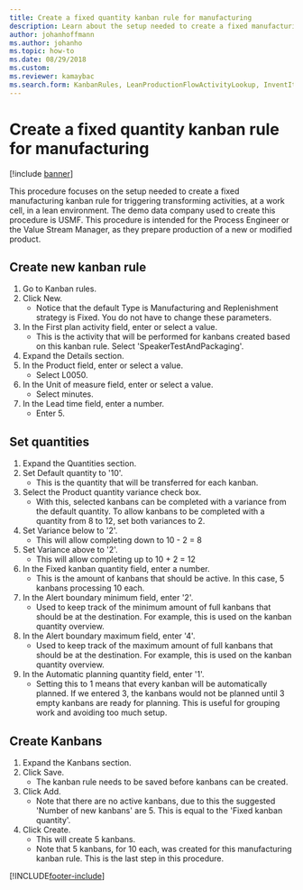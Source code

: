 ```yaml
--- 
title: Create a fixed quantity kanban rule for manufacturing
description: Learn about the setup needed to create a fixed manufacturing kanban rule for triggering transforming activities, at a work cell, in a lean environment.
author: johanhoffmann
ms.author: johanho
ms.topic: how-to
ms.date: 08/29/2018
ms.custom:
ms.reviewer: kamaybac   
ms.search.form: KanbanRules, LeanProductionFlowActivityLookup, InventItemIdLookupSimple, UnitOfMeasureLookup, KanbanCreate 
---
```


# Create a fixed quantity kanban rule for manufacturing

[!include [banner](../../includes/banner.md)]

This procedure focuses on the setup needed to create a fixed manufacturing kanban rule for triggering transforming activities, at a work cell, in a lean environment. The demo data company used to create this procedure is USMF. This procedure is intended for the Process Engineer or the Value Stream Manager, as they prepare production of a new or modified product.


## Create new kanban rule
1. Go to Kanban rules.
2. Click New.
    * Notice that the default Type is Manufacturing and Replenishment strategy is Fixed. You do not have to change these parameters.  
3. In the First plan activity field, enter or select a value.
    * This is the activity that will be performed for kanbans created based on this kanban rule.  Select 'SpeakerTestAndPackaging'.  
4. Expand the Details section.
5. In the Product field, enter or select a value.
    * Select L0050.  
6. In the Unit of measure field, enter or select a value.
    * Select minutes.  
7. In the Lead time field, enter a number.
    * Enter 5.  

## Set quantities
1. Expand the Quantities section.
2. Set Default quantity to '10'.
    * This is the quantity that will be transferred for each kanban.  
3. Select the Product quantity variance check box.
    * With this, selected kanbans can be completed with a variance from the default quantity.  To allow kanbans to be completed with a quantity from 8 to 12, set both variances to 2.  
4. Set Variance below to '2'.
    * This will allow completing down to 10 - 2 = 8  
5. Set Variance above to '2'.
    * This will allow completing up to 10 + 2 = 12  
6. In the Fixed kanban quantity field, enter a number.
    * This is the amount of kanbans that should be active. In this case, 5 kanbans processing 10 each.  
7. In the Alert boundary minimum field, enter '2'.
    * Used to keep track of the minimum amount of full kanbans that should be at the destination. For example, this is used on the kanban quantity overview.  
8. In the Alert boundary maximum field, enter '4'.
    * Used to keep track of the maximum amount of full kanbans that should be at the destination. For example, this is used on the kanban quantity overview.  
9. In the Automatic planning quantity field, enter '1'.
    * Setting this to 1 means that every kanban will be automatically planned.   If we entered 3, the kanbans would not be planned until 3 empty kanbans are ready for planning. This is useful for grouping work and avoiding too much setup.  

## Create Kanbans
1. Expand the Kanbans section.
2. Click Save.
    * The kanban rule needs to be saved before kanbans can be created.  
3. Click Add.
    * Note that there are no active kanbans, due to this the suggested 'Number of new kanbans' are 5. This is equal to the 'Fixed kanban quantity'.  
4. Click Create.
    * This will create 5 kanbans.  
    * Note that 5 kanbans, for 10 each, was created for this manufacturing kanban rule. This is the last step in this procedure.  



[!INCLUDE[footer-include](../../../includes/footer-banner.md)]